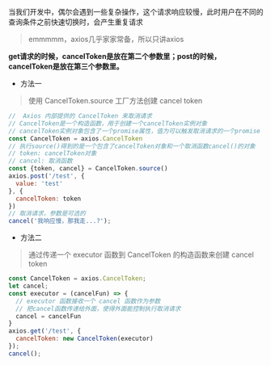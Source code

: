 当我们开发中，偶尔会遇到一些复杂操作，这个请求响应较慢，此时用户在不同的查询条件之前快速切换时，会产生重复请求

> emmmmm，axios几乎家家常备，所以只讲axios

**get请求的时候，cancelToken是放在第二个参数里；post的时候，cancelToken是放在第三个参数里。**

*  方法一
>使用 CancelToken.source 工厂方法创建 cancel token 

```js
//  Axios 内部提供的 CancelToken 来取消请求
// CancelToken是一个构造函数，用于创建一个cancelToken实例对象
// cancelToken实例对象包含了一个promise属性，值为可以触发取消请求的一个promise
const CancelToken = axios.CancelToken
// 执行source()得到的是一个包含了cancelToken对象和一个取消函数cancel()的对象
// token: cancelToken对象
// cancel: 取消函数
const {token, cancel} = CancelToken.source()
axios.post('/test', {
  value: 'test'
}, {
  cancelToken: token
})
// 取消请求，参数是可选的
cancel('我响应慢，那我走...?'); 
```

* 方法二
> 通过传递一个 executor 函数到 CancelToken 的构造函数来创建 cancel token

```js
const CancelToken = axios.CancelToken;
let cancel;
const executor = (cancelFun) => {
  // executor 函数接收一个 cancel 函数作为参数
  // 把cancel函数传递给外面，使得外面能控制执行取消请求
  cancel = cancelFun
}
axios.get('/test', {
  cancelToken: new CancelToken(executor)
});
cancel();
```
